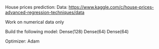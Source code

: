 House prices prediction:
Data: https://www.kaggle.com/c/house-prices-advanced-regression-techniques/data

Work on numerical data only

Build the following model:
Dense(128)
Dense(64)
Dense(64)

Optimizer: Adam
